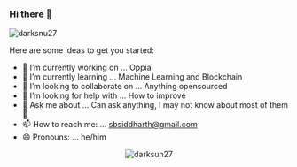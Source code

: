 ### Hi there 👋

<p align="left"> <img src="https://komarev.com/ghpvc/?username=darksun27" alt="darksnu27" /> </p>

Here are some ideas to get you started:

- 🔭 I’m currently working on ... Oppia
- 🌱 I’m currently learning ... Machine Learning and Blockchain
- 👯 I’m looking to collaborate on ... Anything opensourced
- 🤔 I’m looking for help with ... How to improve
- 💬 Ask me about ... Can ask anything, I may not know about most of them 🤣
- 📫 How to reach me: ... sbsiddharth@gmail.com
- 😄 Pronouns: ... he/him

<p align="center"> <img src="https://github-readme-stats.vercel.app/api?username=darksun27&show_icons=true" alt="darksun27" /> </p>
